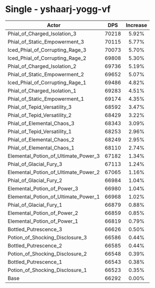 # Single - yshaarj-yogg-vf
| Actor | DPS | Increase |
|---|:---:|:---:|
|Phial_of_Charged_Isolation_3|70218|5.92%|
|Phial_of_Static_Empowerment_3|70115|5.77%|
|Iced_Phial_of_Corrupting_Rage_3|70073|5.70%|
|Iced_Phial_of_Corrupting_Rage_2|69808|5.30%|
|Phial_of_Charged_Isolation_2|69736|5.19%|
|Phial_of_Static_Empowerment_2|69652|5.07%|
|Iced_Phial_of_Corrupting_Rage_1|69486|4.82%|
|Phial_of_Charged_Isolation_1|69283|4.51%|
|Phial_of_Static_Empowerment_1|69174|4.35%|
|Phial_of_Tepid_Versatility_3|68592|3.47%|
|Phial_of_Tepid_Versatility_2|68429|3.22%|
|Phial_of_Elemental_Chaos_3|68343|3.09%|
|Phial_of_Tepid_Versatility_1|68253|2.96%|
|Phial_of_Elemental_Chaos_2|68249|2.95%|
|Phial_of_Elemental_Chaos_1|68110|2.74%|
|Elemental_Potion_of_Ultimate_Power_3|67182|1.34%|
|Phial_of_Glacial_Fury_3|67113|1.24%|
|Elemental_Potion_of_Ultimate_Power_2|67065|1.16%|
|Phial_of_Glacial_Fury_2|66984|1.04%|
|Elemental_Potion_of_Power_3|66980|1.04%|
|Elemental_Potion_of_Ultimate_Power_1|66968|1.02%|
|Phial_of_Glacial_Fury_1|66879|0.88%|
|Elemental_Potion_of_Power_2|66859|0.85%|
|Elemental_Potion_of_Power_1|66819|0.79%|
|Bottled_Putrescence_3|66626|0.50%|
|Potion_of_Shocking_Disclosure_3|66586|0.44%|
|Bottled_Putrescence_2|66585|0.44%|
|Potion_of_Shocking_Disclosure_2|66548|0.39%|
|Bottled_Putrescence_1|66543|0.38%|
|Potion_of_Shocking_Disclosure_1|66523|0.35%|
|Base|66292|0.00%|
